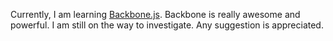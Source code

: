 Currently, I am learning [Backbone.js](http://backbonejs.org/). Backbone is really awesome and powerful. I am still on the way to investigate. Any suggestion is appreciated.
